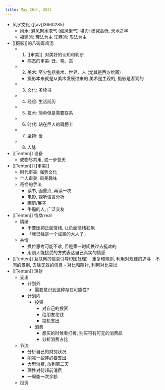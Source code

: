 ```yaml
---
title: May 26th, 2021
---
```


- 风水文化 ([[av]]3660285)
	- 风水: 避风聚水取气 (藏风聚气)
	  堪舆: 研究高低, 天地之学
	- 福建派: 理法为主
	  江西派: 形法为主
- [[摄影]]的八碗毒鸡汤
	- 1. [[审美]]: 对美好的认知和判断
		- 病态的审美: 丑、艳、丧
	- 2. 美术: 至少包括美术、世界、人 (尤其是西方绘画)
		- 摄影本来就是从美术发展过来的
		  美术是主观的, 摄影是客观的
	- 3. 文化: 多读书
	- 4. 经验: 生活阅历
	- 5. 技术: 简单但是需要联系
	- 6. 时代: 站在巨人的肩膀上
	- 7. 坚持: 爱
	- 8. 人脉
- [[Tenten]] 设备
	- 或物尽其用, 或一步登天
- [[Tenten]] [[审美]]
	- 时代审美: 强势文化
	- 个人审美: 审美趣味
	- 奇怪的手法
		- 读书, 画重点, 再读一次
		- 电影, 视听语言分析
		- 画册/展子
		- 牛逼的人, 广泛交友
- [[Tenten]] 情商 real
	- 情绪
		- 不要压抑正面情绪, 让负面情绪狂飙
		- 「我已经是一个成熟的大人了」
	- 共情
		- 换位思考可能不难, 但是第一时间换过去挺难的
		- 用别人能接受的方式表达自己真实的情感
- [[Tenten]] 互联网的信息引导(9图处理)
		- 重复和规则, 利用对规律的追寻
		- 不同的景别, 去除无效的信息
		- 对比和陪衬, 利用对比突出
- [[Tenten]] 理财
	- 支出
		- 计划外
			- 需要意识到这种存在可能性?
		- 计划内
			- 投资
				- 对自己的投资
				- 给朋友花钱
				- 投机支出
			- 消费
				- 想买的时候看打折, 别买可有可无的消费品
				- 分析消费占比
	- 节流
		- 分析自己的财务状况
		- 削减一些非必要支出
		- 大型消费, 放到第二天
		- 理性对待超前消费
		- 一周查一次余额
	- 投资